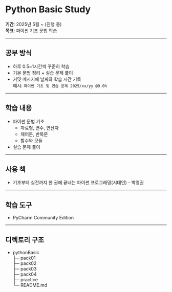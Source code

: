 # Python Basic Study

**기간**: 2025년 5월 ~ (진행 중)  
**목표**: 파이썬 기초 문법 학습

---

## 공부 방식
- 하루 0.5~1시간씩 꾸준히 학습
- 기본 문법 정리 + 실습 문제 풀이
- 커밋 메시지에 날짜와 학습 시간 기록  
  예시: `파이썬 기초 및 연습 문제 2025/xx/yy @0.0h`

---

## 학습 내용
- 파이썬 문법 기초
    - 자료형, 변수, 연산자
    - 제어문, 반복문
    - 함수와 모듈
- 실습 문제 풀이

---

## 사용 책
- 기초부터 실전까지 한 권에 끝내는 파이썬 프로그래밍(시대인) - 박영권

---

## 학습 도구
- PyCharm Community Edition

---

## 디렉토리 구조
- pythonBasic  
  ├─ pack01  
  ├─ pack02  
  ├─ pack03  
  ├─ pack04  
  ├─ practice  
  └─ README.md
